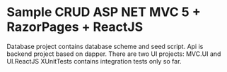 # Sample CRUD ASP NET MVC 5 + RazorPages + ReactJS

Database project contains database scheme and seed script.
Api is backend project based on dapper.
There are two UI projects: MVC.UI and UI.ReactJS
XUnitTests contains integration tests only so far.
